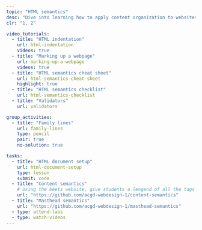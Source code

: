 ```yaml
---
topic: "HTML semantics"
desc: "Dive into learning how to apply content organization to websites by writing semantic HTML code."
clr: "1, 2"

video_tutorials:
  - title: "HTML indentation"
    url: html-indentation
    videos: true
  - title: "Marking up a webpage"
    url: marking-up-a-webpage
    videos: true
  - title: "HTML semantics cheat sheet"
    url: html-semantics-cheat-sheet
    highlight: true
  - title: "HTML semantics checklist"
    url: html-semantics-checklist
  - title: "Validators"
    url: validators

group_activities:
  - title: "Family lines"
    url: family-lines
    type: pencil
    pair: true
    no-solution: true

tasks:
  - title: "HTML document setup"
    url: html-document-setup
    type: lesson
    submit: code
  - title: "Content semantics"
    # Using the beets website, give students a lengend of all the tags & get them to write it out
    url: "https://github.com/acgd-webdesign-1/content-semantics"
  - title: "Masthead semantics"
    url: "https://github.com/acgd-webdesign-1/masthead-semantics"
  - type: attend-labs
  - type: watch-videos
---
```

